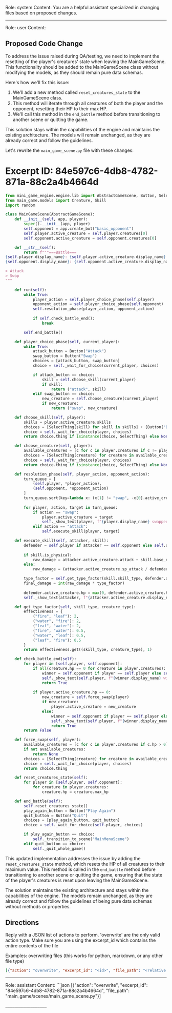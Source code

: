 Role: system
Content: You are a helpful assistant specialized in changing files based on proposed changes.
__________________
Role: user
Content: 
## Proposed Code Change
To address the issue raised during QA/testing, we need to implement the resetting of the player's creatures' state when leaving the MainGameScene. This functionality should be added to the MainGameScene class without modifying the models, as they should remain pure data schemas.

Here's how we'll fix this issue:

1. We'll add a new method called `reset_creatures_state` to the MainGameScene class.
2. This method will iterate through all creatures of both the player and the opponent, resetting their HP to their max HP.
3. We'll call this method in the `end_battle` method before transitioning to another scene or quitting the game.

This solution stays within the capabilities of the engine and maintains the existing architecture. The models will remain unchanged, as they are already correct and follow the guidelines.

Let's rewrite the `main_game_scene.py` file with these changes:

# Excerpt ID: 84e597c6-4db8-4782-871a-88c2a4b4664d
```python main_game/scenes/main_game_scene.py
from mini_game_engine.engine.lib import AbstractGameScene, Button, SelectThing
from main_game.models import Creature, Skill
import random

class MainGameScene(AbstractGameScene):
    def __init__(self, app, player):
        super().__init__(app, player)
        self.opponent = app.create_bot("basic_opponent")
        self.player.active_creature = self.player.creatures[0]
        self.opponent.active_creature = self.opponent.creatures[0]

    def __str__(self):
        return f"""===Battle===
{self.player.display_name}: {self.player.active_creature.display_name} (HP: {self.player.active_creature.hp}/{self.player.active_creature.max_hp})
{self.opponent.display_name}: {self.opponent.active_creature.display_name} (HP: {self.opponent.active_creature.hp}/{self.opponent.active_creature.max_hp})

> Attack
> Swap
"""

    def run(self):
        while True:
            player_action = self.player_choice_phase(self.player)
            opponent_action = self.player_choice_phase(self.opponent)
            self.resolution_phase(player_action, opponent_action)
            
            if self.check_battle_end():
                break

        self.end_battle()

    def player_choice_phase(self, current_player):
        while True:
            attack_button = Button("Attack")
            swap_button = Button("Swap")
            choices = [attack_button, swap_button]
            choice = self._wait_for_choice(current_player, choices)

            if attack_button == choice:
                skill = self.choose_skill(current_player)
                if skill:
                    return ("attack", skill)
            elif swap_button == choice:
                new_creature = self.choose_creature(current_player)
                if new_creature:
                    return ("swap", new_creature)

    def choose_skill(self, player):
        skills = player.active_creature.skills
        choices = [SelectThing(skill) for skill in skills] + [Button("Back")]
        choice = self._wait_for_choice(player, choices)
        return choice.thing if isinstance(choice, SelectThing) else None

    def choose_creature(self, player):
        available_creatures = [c for c in player.creatures if c != player.active_creature and c.hp > 0]
        choices = [SelectThing(creature) for creature in available_creatures] + [Button("Back")]
        choice = self._wait_for_choice(player, choices)
        return choice.thing if isinstance(choice, SelectThing) else None

    def resolution_phase(self, player_action, opponent_action):
        turn_queue = [
            (self.player, *player_action),
            (self.opponent, *opponent_action)
        ]
        turn_queue.sort(key=lambda x: (x[1] != "swap", -x[0].active_creature.speed))
        
        for player, action, target in turn_queue:
            if action == "swap":
                player.active_creature = target
                self._show_text(player, f"{player.display_name} swapped to {target.display_name}!")
            elif action == "attack":
                self.execute_skill(player, target)

    def execute_skill(self, attacker, skill):
        defender = self.player if attacker == self.opponent else self.opponent
        
        if skill.is_physical:
            raw_damage = attacker.active_creature.attack + skill.base_damage - defender.active_creature.defense
        else:
            raw_damage = (attacker.active_creature.sp_attack / defender.active_creature.sp_defense) * skill.base_damage

        type_factor = self.get_type_factor(skill.skill_type, defender.active_creature.creature_type)
        final_damage = int(raw_damage * type_factor)
        
        defender.active_creature.hp = max(0, defender.active_creature.hp - final_damage)
        self._show_text(attacker, f"{attacker.active_creature.display_name} used {skill.display_name} and dealt {final_damage} damage!")

    def get_type_factor(self, skill_type, creature_type):
        effectiveness = {
            ("fire", "leaf"): 2,
            ("water", "fire"): 2,
            ("leaf", "water"): 2,
            ("fire", "water"): 0.5,
            ("water", "leaf"): 0.5,
            ("leaf", "fire"): 0.5
        }
        return effectiveness.get((skill_type, creature_type), 1)

    def check_battle_end(self):
        for player in [self.player, self.opponent]:
            if all(creature.hp == 0 for creature in player.creatures):
                winner = self.opponent if player == self.player else self.player
                self._show_text(self.player, f"{winner.display_name} wins the battle!")
                return True
            
            if player.active_creature.hp == 0:
                new_creature = self.force_swap(player)
                if new_creature:
                    player.active_creature = new_creature
                else:
                    winner = self.opponent if player == self.player else self.player
                    self._show_text(self.player, f"{winner.display_name} wins the battle!")
                    return True
        return False

    def force_swap(self, player):
        available_creatures = [c for c in player.creatures if c.hp > 0]
        if not available_creatures:
            return None
        choices = [SelectThing(creature) for creature in available_creatures]
        choice = self._wait_for_choice(player, choices)
        return choice.thing

    def reset_creatures_state(self):
        for player in [self.player, self.opponent]:
            for creature in player.creatures:
                creature.hp = creature.max_hp

    def end_battle(self):
        self.reset_creatures_state()
        play_again_button = Button("Play Again")
        quit_button = Button("Quit")
        choices = [play_again_button, quit_button]
        choice = self._wait_for_choice(self.player, choices)

        if play_again_button == choice:
            self._transition_to_scene("MainMenuScene")
        elif quit_button == choice:
            self._quit_whole_game()
```

This updated implementation addresses the issue by adding the `reset_creatures_state` method, which resets the HP of all creatures to their maximum value. This method is called in the `end_battle` method before transitioning to another scene or quitting the game, ensuring that the state of the player's creatures is reset upon leaving the MainGameScene.

The solution maintains the existing architecture and stays within the capabilities of the engine. The models remain unchanged, as they are already correct and follow the guidelines of being pure data schemas without methods or properties.

## Directions
Reply with a JSON list of actions to perform. 'overwrite' are the only valid action type. 
Make sure you are using the excerpt_id which contains the entire contents of the file

Examples:
overwriting files (this works for python, markdown, or any other file type)
```json output_example1
[{"action": "overwrite", "excerpt_id": "<id>", "file_path": "<relative file path>"}]
```

__________________
Role: assistant
Content: ```json
[{"action": "overwrite", "excerpt_id": "84e597c6-4db8-4782-871a-88c2a4b4664d", "file_path": "main_game/scenes/main_game_scene.py"}]
```
__________________
